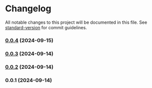 # Changelog

All notable changes to this project will be documented in this file. See [standard-version](https://github.com/conventional-changelog/standard-version) for commit guidelines.

### [0.0.4](https://github.com/lsl/vscode-templ-go-to-definition/compare/v0.0.3...v0.0.4) (2024-09-15)

### [0.0.3](https://github.com/lsl/vscode-templ-go-to-definition/compare/v0.0.2...v0.0.3) (2024-09-14)

### [0.0.2](https://github.com/lsl/vscode-templ-go-to-definition/compare/v0.0.1...v0.0.2) (2024-09-14)

### 0.0.1 (2024-09-14)
